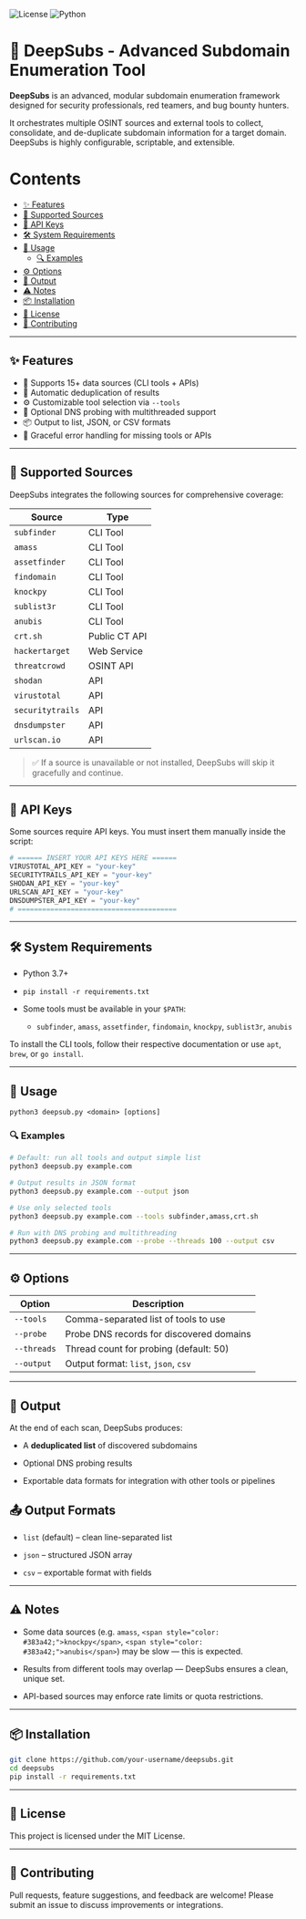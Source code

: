 ![License](https://img.shields.io/badge/license-MIT-blue.svg)
![Python](https://img.shields.io/badge/python-3.7+-blue.svg)

# 🔎 DeepSubs - Advanced Subdomain Enumeration Tool

**DeepSubs** is an advanced, modular subdomain enumeration framework designed for security professionals, red teamers, and bug bounty hunters.

It orchestrates multiple OSINT sources and external tools to collect, consolidate, and de-duplicate subdomain information for a target domain. DeepSubs is highly configurable, scriptable, and extensible.

# Contents

- [✨ Features](#sparkles-features)
- [🔧 Supported Sources](#wrench-supported-sources)
- [🔑 API Keys](#key-api-keys)
- [🛠️ System Requirements](#hammer_and_wrench-system-requirements)
- [🚀 Usage](#rocket-usage)
    - [🔍 Examples](#mag-examples)
- [⚙️ Options](#gear-options)
- [📁 Output](#file_folder-output)
- [⚠️ Notes](#warning-notes)
- [📦 Installation](#package-installation)
- [📃 License](#page_with_curl-license)
- [🤝 Contributing](#handshake-contributing)

* * *

## ✨ Features

- 🧩 Supports 15+ data sources (CLI tools + APIs)
- 🎯 Automatic deduplication of results
- ⚙️ Customizable tool selection via `--tools`
- 🧵 Optional DNS probing with multithreaded support
- 📦 Output to list, JSON, or CSV formats
- 📛 Graceful error handling for missing tools or APIs

* * *

## 🔧 Supported Sources

DeepSubs integrates the following sources for comprehensive coverage:

| Source | Type |
| --- | --- |
| `subfinder` | CLI Tool |
| `amass` | CLI Tool |
| `assetfinder` | CLI Tool |
| `findomain` | CLI Tool |
| `knockpy` | CLI Tool |
| `sublist3r` | CLI Tool |
| `anubis` | CLI Tool |
| `crt.sh` | Public CT API |
| `hackertarget` | Web Service |
| `threatcrowd` | OSINT API |
| `shodan` | API |
| `virustotal` | API |
| `securitytrails` | API |
| `dnsdumpster` | API |
| `urlscan.io` | API |

> ✅ If a source is unavailable or not installed, DeepSubs will skip it gracefully and continue.

* * *

## 🔑 API Keys

Some sources require API keys. You must insert them manually inside the script:

```python
# ====== INSERT YOUR API KEYS HERE ======
VIRUSTOTAL_API_KEY = "your-key"
SECURITYTRAILS_API_KEY = "your-key"
SHODAN_API_KEY = "your-key"
URLSCAN_API_KEY = "your-key"
DNSDUMPSTER_API_KEY = "your-key"
# =======================================
```

* * *

## 🛠️ System Requirements

- Python 3.7+
    
- `pip install -r requirements.txt`
    
- Some tools must be available in your `$PATH`:
    
    - `subfinder`, `amass`, `assetfinder`, `findomain`, `knockpy`, `sublist3r`, `anubis`

To install the CLI tools, follow their respective documentation or use `apt`, `brew`, or `go install`.

* * *

## 🚀 Usage

`python3 deepsub.py <domain> [options]`

### 🔍 Examples

```bash
# Default: run all tools and output simple list
python3 deepsub.py example.com

# Output results in JSON format
python3 deepsub.py example.com --output json

# Use only selected tools
python3 deepsub.py example.com --tools subfinder,amass,crt.sh

# Run with DNS probing and multithreading
python3 deepsub.py example.com --probe --threads 100 --output csv

```

* * *

## ⚙️ Options

| Option | Description |
| --- | --- |
| `--tools` | Comma-separated list of tools to use |
| `--probe` | Probe DNS records for discovered domains |
| `--threads` | Thread count for probing (default: 50) |
| `--output` | Output format: `list`, `json`, `csv` |

* * *

## 📁 Output

At the end of each scan, DeepSubs produces:

- A **deduplicated list** of discovered subdomains
    
- Optional DNS probing results
    
- Exportable data formats for integration with other tools or pipelines
    

## 📤 Output Formats

- `list` (default) – clean line-separated list
    
- `json` – structured JSON array
    
- `csv` – exportable format with fields
    

* * *

## ⚠️ Notes

- Some data sources (e.g. `amass`, `<span style="color: #383a42;">knockpy</span>`, `<span style="color: #383a42;">anubis</span>`) may be slow — this is expected.
    
- Results from different tools may overlap — DeepSubs ensures a clean, unique set.
    
- API-based sources may enforce rate limits or quota restrictions.
    

* * *

## 📦 Installation

```bash
git clone https://github.com/your-username/deepsubs.git
cd deepsubs
pip install -r requirements.txt

```

* * *

## 📃 License

This project is licensed under the MIT License.

* * *

## 🤝 Contributing

Pull requests, feature suggestions, and feedback are welcome! Please submit an issue to discuss improvements or integrations.

&nbsp;
